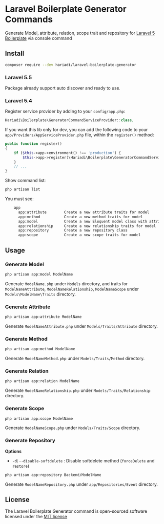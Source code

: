 # Laravel Boilerplate Generator Commands

Generate Model, attribute, relation, scope trait and repository for [Laravel 5 Boilerplate](https://github.com/rappasoft/laravel-5-boilerplate) via console command

## Install

```bash
composer require --dev hariadi/laravel-boilerplate-generator
```

###  Laravel 5.5

Package already support auto discover and ready to use.

###  Laravel 5.4

Register service provider by adding to your `config/app.php`:

```php
Hariadi\Boilerplate\GeneratorCommandServiceProvider::class,
```
If you want this lib only for dev, you can add the following code to your `app/Providers/AppServiceProvider.php` file, within the `register()` method:
```php
public function register()
{
    if ($this->app->environment() !== 'production') {
        $this->app->register(\Hariadi\Boilerplate\GeneratorCommandServiceProvider::class);
    }
    // ...
}
```

Show command list:

```bash
php artisan list
```

You must see:

```bash
	app
	  app:attribute        Create a new attribute traits for model
	  app:method           Create a new method traits for model
	  app:model            Create a new Eloquent model class with attribute, relationship and scope traits
	  app:relationship     Create a new relationship traits for model
	  app:repository       Create a new repository class
	  app:scope            Create a new scope traits for model
```

## Usage

### Generate Model

```bash
php artisan app:model ModelName
```
Generate `ModelName.php` under `Models` directory, and traits for `ModelNameAttribute`, `ModelNameRelationship`, `ModelNameScope` under `Models\ModelName\Traits` directory.

### Generate Attribute

```bash
php artisan app:attribute ModelName
```
Generate `ModelNameAttribute.php` under `Models/Traits/Attribute` directory.

### Generate Method

```bash
php artisan app:method ModelName
```
Generate `ModelNameMethod.php` under `Models/Traits/Method` directory.

### Generate Relation

```bash
php artisan app:relation ModelName
```
Generate `ModelNameRelationship.php` under `Models/Traits/Relationship` directory.

### Generate Scope

```bash
php artisan app:scope ModelName
```
Generate `ModelNameScope.php` under `Models/Traits/Scope` directory.

### Generate Repository

**Options**

* `-d|--disable-softdelete` : Disable softdelete method (`forceDelete` and `restore`)

```bash
php artisan app:repository Backend/ModelName
```
Generate `ModelNameRepository.php` under `app/Repositories/Event` directory.

## License

The Laravel Boilerplate Generator command is open-sourced software licensed under the [MIT license](http://opensource.org/licenses/MIT)
